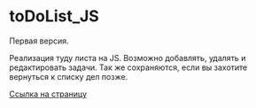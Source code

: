 # toDoList_JS

Первая версия.

Реализация туду листа на JS. Возможно добавлять, удалять и редактировать задачи. Так же сохраняются, если вы захотите вернуться к списку дел позже.


 [Ссылка на страницу](https://dimitry-prog.github.io/toDoList_JS/)

